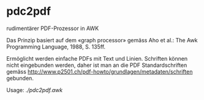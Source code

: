 # pdc2pdf
rudimentärer PDF-Prozessor in AWK

Das Prinzip basiert auf dem «graph processor» gemäss Aho et al.: The Awk Programming Language, 1988, S. 135ff.

Ermöglicht werden einfache PDFs mit Text und Linien. Schriften können nicht eingebunden werden, daher ist man an die PDF Standardschriften gemäss http://www.p2501.ch/pdf-howto/grundlagen/metadaten/schriften gebunden.

Usage: _./pdc2pdf.awk_
